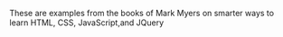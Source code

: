 These are examples from the books of Mark Myers on smarter ways to learn HTML, CSS, JavaScript,and JQuery
